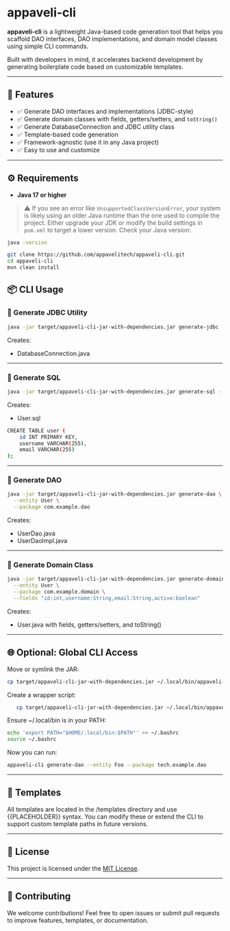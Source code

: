 # appaveli-cli

**appaveli-cli** is a lightweight Java-based code generation tool that helps you scaffold DAO interfaces, DAO implementations, and domain model classes using simple CLI commands.

Built with developers in mind, it accelerates backend development by generating boilerplate code based on customizable templates.

---

## 🚀 Features

- ✅ Generate DAO interfaces and implementations (JDBC-style)
- ✅ Generate domain classes with fields, getters/setters, and `toString()`
- ✅ Generate DatabaseConnection and JDBC utility class
- ✅ Template-based code generation
- ✅ Framework-agnostic (use it in any Java project)
- ✅ Easy to use and customize

---

## ⚙️ Requirements

- **Java 17 or higher**

> ⚠️ If you see an error like `UnsupportedClassVersionError`, your system is likely using an older Java runtime than the one used to compile the project. Either upgrade your JDK or modify the build settings in `pom.xml` to target a lower version.
Check your Java version:
```bash
java -version
````

```bash
git clone https://github.com/appavelitech/appaveli-cli.git
cd appaveli-cli
mvn clean install
```
## 📦 CLI Usage

### 🔹 Generate JDBC Utility

```bash
java -jar target/appaveli-cli-jar-with-dependencies.jar generate-jdbc --package com.example.dao

```
Creates:
* 	DatabaseConnection.java
---

### 🔹 Generate SQL

```bash
java -jar target/appaveli-cli-jar-with-dependencies.jar generate-sql --entity User --fields "id:int,username:String,email:String"

```
Creates:
* 	User.sql
```bash
CREATE TABLE user (
    id INT PRIMARY KEY,
    username VARCHAR(255),
    email VARCHAR(255)
);

```

---
### 🔹 Generate DAO

```bash
java -jar target/appaveli-cli-jar-with-dependencies.jar generate-dao \
  --entity User \
  --package com.example.dao
```
Creates:
* 	UserDao.java
* 	UserDaoImpl.java
---

### 🔹 Generate Domain Class

```bash
java -jar target/appaveli-cli-jar-with-dependencies.jar generate-domain \
  --entity User \
  --package com.example.domain \
  --fields "id:int,username:String,email:String,active:boolean"
```
Creates:
* User.java with fields, getters/setters, and toString()
---

## 🌐 Optional: Global CLI Access
 Move or symlink the JAR:
   ```bash
   cp target/appaveli-cli-jar-with-dependencies.jar ~/.local/bin/appaveli-cli.jar
   ```
Create a wrapper script:
```bash
   cp target/appaveli-cli-jar-with-dependencies.jar ~/.local/bin/appaveli-cli.jar
   ```
Ensure ~/.local/bin is in your PATH:
```bash
echo 'export PATH="$HOME/.local/bin:$PATH"' >> ~/.bashrc
source ~/.bashrc   
```
Now you can run:
```bash
appaveli-cli generate-dao --entity Foo --package tech.example.dao
```
---

## 📁 Templates

All templates are located in the /templates directory and use {{PLACEHOLDER}} syntax. You can modify these or extend the CLI to support custom template paths in future versions.

---

## 📜 License

This project is licensed under the [MIT License](LICENSE).

---
## 🤝 Contributing

We welcome contributions! Feel free to open issues or submit pull requests to improve features, templates, or documentation.
